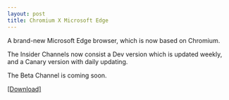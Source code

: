 ```yaml
---
layout: post
title: Chromium X Microsoft Edge
---
```


A brand-new Microsoft Edge browser, which is now based on Chromium.

The Insider Channels now consist a Dev version which is updated weekly, and a Canary version with daily updating.

The Beta Channel is coming soon.

[[Download]](https://www.microsoftedgeinsider.com/en-us/download?platform=win10)
